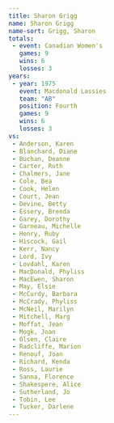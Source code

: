 ```yaml
---
title: Sharon Grigg
name: Sharon Grigg
name-sort: Grigg, Sharon
totals:
 - event: Canadian Women's
   games: 9
   wins: 6
   losses: 3
years:
 - year: 1975
   event: Macdonald Lassies
   team: "AB"
   position: Fourth
   games: 9
   wins: 6
   losses: 3
vs:
 - Anderson, Karen
 - Blanchard, Diane
 - Buchan, Deanne
 - Carter, Ruth
 - Chalmers, Jane
 - Cole, Bea
 - Cook, Helen
 - Court, Jean
 - Devine, Betty
 - Essery, Brenda
 - Garey, Dorothy
 - Garneau, Michelle
 - Henry, Ruby
 - Hiscock, Gail
 - Kerr, Nancy
 - Lord, Ivy
 - Lovdahl, Karen
 - MacDonald, Phyliss
 - MacEwen, Sharon
 - May, Elsie
 - McCurdy, Barbara
 - McCrady, Phyliss
 - McNeil, Marilyn
 - Mitchell, Marg
 - Moffat, Jean
 - Mogk, Joan
 - Olsen, Claire
 - Radcliffe, Marion
 - Renouf, Joan
 - Richard, Kenda
 - Ross, Laurie
 - Sanna, Florence
 - Shakespere, Alice
 - Sutherland, Jo
 - Tobin, Lee
 - Tucker, Darlene
---
```


